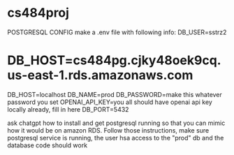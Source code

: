 # cs484proj

POSTGRESQL CONFIG
make a .env file with following info: 
DB_USER=sstrz2
# DB_HOST=cs484pg.cjky48oek9cq.us-east-1.rds.amazonaws.com
DB_HOST=localhost
DB_NAME=prod
DB_PASSWORD=make this whatever password you set
OPENAI_API_KEY=you all should have openai api key locally already, fill in here
DB_PORT=5432

ask chatgpt how to install and get postgresql running so that you can mimic how it would be on amazon RDS. Follow those instructions, make sure postgresql service is running, 
the user hsa access to the "prod" db and the database code should work
